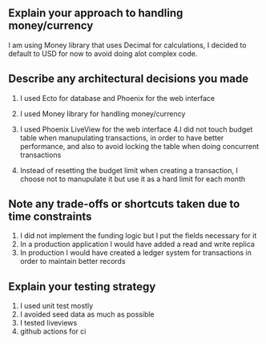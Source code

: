 ## Explain your approach to handling money/currency
I am using Money library that uses Decimal for calculations, I decided to default to USD for now to avoid doing alot complex code.

## Describe any architectural decisions you made
1. I used Ecto for database and Phoenix for the web interface
2. I used Money library for handling money/currency
3. I used Phoenix LiveView for the web interface
4.I did not touch budget table when manupulating transactions, in order to have better performance, and also to avoid locking the table when doing concurrent transactions

5. Instead of resetting the budget limit when creating a transaction, I choose not to manupulate it but use it as a hard limit for each month

## Note any trade-offs or shortcuts taken due to time constraints
1. I did not implement the funding logic but I put the fields necessary for it
2. In a production application I would have added a read and write replica
3. In production I would have created a ledger system for transactions in order to maintain better records

## Explain your testing strategy
1. I used unit test mostly
2. I avoided seed data as much as possible
3. I tested liveviews
4. github actions for ci




